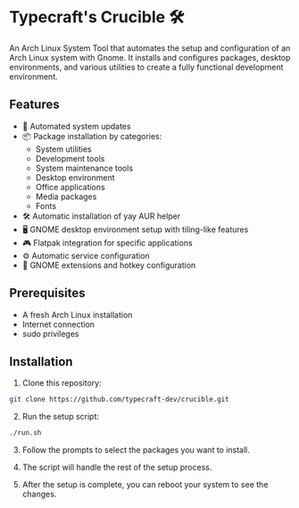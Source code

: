 # Typecraft's Crucible 🛠️

An Arch Linux System Tool that automates the setup and configuration of an Arch Linux system with Gnome. It installs and configures packages, desktop environments, and various utilities to create a fully functional development environment.

## Features

- 🔄 Automated system updates
- 📦 Package installation by categories:
  - System utilities
  - Development tools
  - System maintenance tools
  - Desktop environment
  - Office applications
  - Media packages
  - Fonts
- 🛠️ Automatic installation of yay AUR helper
- 🖥️ GNOME desktop environment setup with tiling-like features
- 🎮 Flatpak integration for specific applications
- ⚙️ Automatic service configuration
- 🔧 GNOME extensions and hotkey configuration

## Prerequisites

- A fresh Arch Linux installation
- Internet connection
- sudo privileges

## Installation

1. Clone this repository:

```bash
git clone https://github.com/typecraft-dev/crucible.git
```

2. Run the setup script:

```bash
./run.sh
```

3. Follow the prompts to select the packages you want to install.

4. The script will handle the rest of the setup process.

5. After the setup is complete, you can reboot your system to see the changes.
